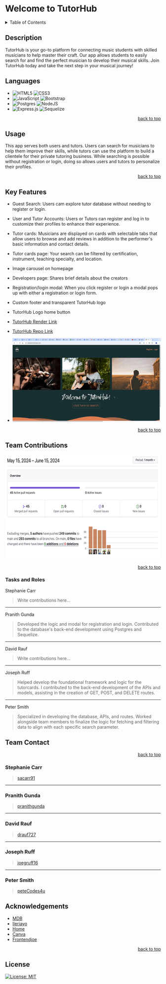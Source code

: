 <a name="readme-top"></a>

# Welcome to TutorHub

<details>
<summary>Table of Contents</summary>
    <ul>
        <li><a href="#description">Description</a></li>
        <li><a href="#languages">Languages</a></li>
        <li><a href="#usage">Usage</a></li>
        <li><a href="#key-features">Key Features</a></li>
        <li><a href="#acknowledgements">Acknowledgements</a></li>
        <li><a href="#license">License</a></li>
    </ul>
</details>

## Description

<p>TutorHub is your go-to platform for connecting music students with skilled musicians to help master their craft. Our app allows students to easily search for and find the perfect musician to develop their musical skills. Join TutorHub today and take the next step in your musical journey!</p>

## Languages

- ![HTML5](https://img.shields.io/badge/html5-%23E34F26.svg?style=for-the-badge&logo=html5&logoColor=white) ![CSS3](https://img.shields.io/badge/css3-%231572B6.svg?style=for-the-badge&logo=css3&logoColor=white)
- ![JavaScript](https://img.shields.io/badge/javascript-%23323330.svg?style=for-the-badge&logo=javascript&logoColor=%23F7DF1E) ![Bootstrap](https://img.shields.io/badge/bootstrap-%238511FA.svg?style=for-the-badge&logo=bootstrap&logoColor=white)
- ![Postgres](https://img.shields.io/badge/postgres-%23316192.svg?style=for-the-badge&logo=postgresql&logoColor=white) ![NodeJS](https://img.shields.io/badge/node.js-6DA55F?style=for-the-badge&logo=node.js&logoColor=white)
- ![Express.js](https://img.shields.io/badge/express.js-%23404d59.svg?style=for-the-badge&logo=express&logoColor=%2361DAFB) ![Sequelize](https://img.shields.io/badge/Sequelize-52B0E7.svg?style=for-the-badge&logo=Sequelize&logoColor=white)

<p align="right"><a href="#readme-top">back to top</a></p>

## Usage

<p>This app serves both users and tutors. Users can search for musicians to help them improve their skills, while tutors can use the platform to build a clientele for their private tutoring business. While searching is possible without registration or login, doing so allows users and tutors to personalize their profiles.</p>

<p align="right"><a href="#readme-top">back to top</a></p>

## Key Features

- Guest Search: Users cam explore tutor database without needing to register or login.
- User and Tutor Accounts: Users or Tutors can register and log in to customize their profiles to enhance their experience.
- Tutor cards: Musicians are displayed on cards with selectable tabs that allow users to browse and add reviews in addition to the performer's basic information and contact details.
- Tutor cards page: Your search can be filtered by certification, instrument, teaching specialty, and location.
- Image carousel on homepage
- Developers page: Shares brief details about the creators
- Registration/login modal: When you click register or login a modal pops up with either a registration or login form.
- Custom footer and transparent TutorHub logo
- TutorHub Logo home button

- [TutorHub Render Link](https://tutorhub-spk8.onrender.com/)

- [TutorHub Repo Link](https://github.com/peteCodes4u/tutorHub)

- ![Finished Product](./assets/images/finished-product.gif)

<p align="right"><a href="#readme-top">back to top</a></p>

## Team Contributions

<img src="./assets/images/contributions.png" alt="contributions" width="600" height="338">

<p align="right"><a href="#readme-top">back to top</a></p>

### Tasks and Roles

Stephanie Carr

> Write contributions here...

---

Pranith Gunda

> Developed the logic and modal for registration and login. Contributed to the database's back-end development using Postgres and Sequelize.

---

David Rauf

> Write contributions here...

---

Joseph Ruff

> Helped develop the foundational framework and logic for the tutorcards. I contributed to the back-end development of the APIs and models, assisting in the creation of GET, POST, and DELETE routes.

---

Peter Smith

> Specialized in developing the database, APIs, and routes. Worked alongside team members to finalize the logic for fetching and filtering data to align with each specific search parameter.

## Team Contact

<p align="right"><a href="#readme-top">back to top</a></p>

### Stephanie Carr

> [sacarr91](https://github.com/sacarr91)

---

### Pranith Gunda

> [pranithgunda](https://github.com/pranithgunda)

---

### David Rauf

> [drauf727](https://github.com/drauf727)

---

### Joseph Ruff

> [joegruff16](https://github.com/joegruff16)

---

### Peter Smith

> [peteCodes4u](https://github.com/petecodes4u)

## Acknowledgements

- [MDB](https://mdbootstrap.com/docs/standard/extended/profiles/)
- [lleriayo](https://github.com/Ileriayo/markdown-badges)
- [Home](https://home.aveek.io/GitHub-Profile-Badges/)
- [Canva](https://www.canva.com/features/transparent-background/)
- [Frontendjoe](https://www.instagram.com/frontendjoe?igsh=NmFtNGl0NnZnMGRu)

<p align="right"><a href="#readme-top">back to top</a></p>

## License

[![License: MIT](https://img.shields.io/badge/License-MIT-yellow.svg)](https://opensource.org/licenses/MIT)
